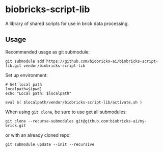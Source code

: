 # biobricks-script-lib

A library of shared scripts for use in brick data processing.

## Usage

Recommended usage as git submodule:

```shell
git submodule add https://github.com/biobricks-ai/biobricks-script-lib.git vendor/biobricks-script-lib
```

Set up environment:

```shell
# Get local path
localpath=$(pwd)
echo "Local path: $localpath"

eval $( $localpath/vendor/biobricks-script-lib/activate.sh )
```

When using `git clone`, be sure to use get all submodules:

```shell
git clone --recurse-submodules git@github.com:biobricks-ai/my-brick.git
```

or with an already cloned repo:

```shell
git submodule update --init --recursive
```
